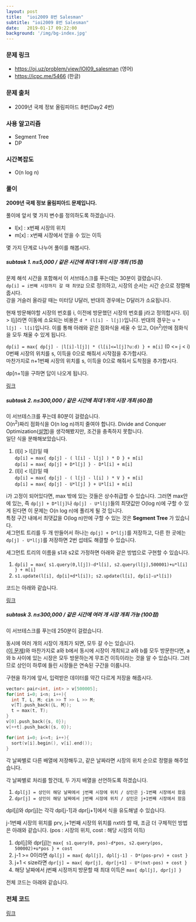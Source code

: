 ```yaml
---
layout: post
title:  "ioi2009 8번 Salesman"
subtitle: "ioi2009 8번 Salesman"
date:   2019-01-17 09:22:00
background: '/img/bg-index.jpg'
---
```


### 문제 링크
* https://oj.uz/problem/view/IOI09_salesman (영어)
* https://icpc.me/5466 (한글)

### 문제 출처
* 2009년 국제 정보 올림피아드 8번(Day2 4번)

### 사용 알고리즘
* Segment Tree
* DP

### 시간복잡도
* O(n log n)

### 풀이
**2009년 국제 정보 올림피아드 문제입니다.**

풀이에 앞서 몇 가지 변수를 정의하도록 하겠습니다.<br>
* l[x] : x번째 시장의 위치
* m[x] : x번째 시장에서 얻을 수 있는 이득

몇 가지 단계로 나누어 풀이를 해봅시다.

##### subtask 1. n≤5,000 / 같은 시간에 최대 1개의 시장 개최 (15점)
문제 해석 시간을 포함해서 이 서브테스크를 푸는데는 30분이 걸렸습니다.<br>
`dp[i] = i번째 시장까지 갈 때 최댓값` 으로 정의하고, 시장의 순서는 시간 순으로 정렬해줍시다.<br>
강을 거슬러 올라갈 때는 미터당 U달러, 반대의 경우에는 D달러가 소요됩니다.

현재 방문해야할 시장의 번호를 i, 이전에 방문했던 시장의 번호를 j라고 정의합시다. l[i] > l[j]라면 이동에 소요되는 비용은 `d * (l[i] - l[j])`입니다. 반대의 경우는 `u * l[j] - l[i]`입니다. 이를 통해 아래와 같은 점화식을 세울 수 있고, O(n<sup>2</sup>)만에 점화식을 모두 채울 수 있게 됩니다.

`dp[i] = max{ dp[j] - |l[i]-l[j]| * (l[i]<=l[j]?u:d) } + m[i]` (0 &lt;= j &lt; i)<br>
0번째 시장의 위치를 s, 이득을 0으로 해줘서 시작점을 추가합시다.<br>
마찬가지로 n+1번째 시장의 위치를 s, 이득을 0으로 해줘서 도착점을 추가합시다.

dp[n+1]을 구하면 답이 나오게 됩니다.

<a href = "https://github.com/justiceHui/BOJ/blob/master/IOI/5466_1.cpp">링크</a>

##### subtask 2. n≤300,000 / 같은 시간에 최대 1개의 시장 개최 (60점)
이 서브테스크를 푸는데 80분이 걸렸습니다.<br>
O(n<sup>2</sup>)짜리 점화식을 O(n log n)까지 줄여야 합니다. Divide and Conquer Optimization(<a href = "https://justicehui.github.io/2019/01/03/DnCOpt.html">설명</a>)을 생각해봤지만, 조건을 충족하지 못합니다.<br>
일단 식을 분해해보았습니다.

1. (l[i] > l[j])일 때<br>
`dp[i] = max{ dp[j] - ( l[i] - l[j] ) * D } + m[i]`<br>
`dp[i] = max{ dp[j] + D*l[j] } - D*l[i] + m[i]`
2. (l[i] < l[j])일 때<br>
`dp[i] = max{ dp[j] - ( l[j] - l[i] ) * V } + m[i]`<br>
`dp[i] = max{ dp[j] - U*l[j] } + U*l[i] + m[i]`

i가 고정이 되어있다면, max 밖에 있는 것들은 상수취급할 수 있습니다. 그러면 max안에 있는, 즉 `dp[j] + D*l[j]`나 `dp[j] - U*l[j]`들의 최댓값만 O(log n)에 구할 수 있게 된다면 이 문제는 O(n log n)에 풀리게 될 것 입니다.<br>
특정 구간 내에서 최댓값을 O(log n)만에 구할 수 있는 것은 **Segment Tree** 가 있습니다.<br>
세그먼트 트리를 두 개 만들어서 하나는 `dp[j] + D*l[j]`를 저장하고, 다른 한 곳에는 `dp[j] - U*l[j]`를 저장하면 2번 섭테도 해결할 수 있습니다.

세그먼트 트리의 이름을 s1과 s2로 가정하면 아래와 같은 방법으로 구현할 수 있습니다.
1. `dp[i] = max{ s1.query(0,l[j])-d*l[i], s2.query(l[j],500001)+u*l[i] } + m[i]`
2. `s1.update(l[i], dp[i]+d*l[i]); s2.update(l[i], dp[i]-u*l[i])`

코드는 아래와 같습니다.

<a href = "https://github.com/justiceHui/BOJ/blob/master/IOI/5466_2.cpp">링크</a>

##### subtask 3. n≤300,000 / 같은 시간에 여러 개 시장 개최 가능 (100점)
이 서브테스크를 푸는데 250분이 걸렸습니다.<br>

동시에 여러 개의 시장이 개최가 되면, 모두 갈 수는 있습니다.<br>
(<a href = "https://justicehui.github.io/2019/01/15/BOJ2315.html">이 문제</a>)와 마찬가지로 a와 b에서 동시에 시장이 개최되고  a와 b를 모두 방문한다면, a와 b 사이에 있는 시장은 모두 방문하는게 무조건 이득이라는 것을 알 수 있습니다. 그러므로 상인이 하루에 들린 시장들은 연속된 구간을 이룹니다.

구현을 하기에 앞서, 입력받은 데이터를 약간 다르게 저장을 해줍시다.<br>
```cpp
vector< pair<int, int> > v[500005];
for(int i=0; i<n; i++){
  int T, L, M; cin >> T >> L >> M;
  v[T].push_back({L, M});
  t = max(t, T);
}
v[0].push_back({s, 0});
v[++t].push_back({s, 0});

for(int i=0; i<=t; i++){
  sort(v[i].begin(), v[i].end());
}
```
각 날짜별로 다른 배열에 저장해두고, 같은 날짜라면 시장의 위치 순으로 정렬을 해주었습니다.

각 날짜별로 처리를 할건데, 두 가지 배열을 선언하도록 하겠습니다.
1. `dpl[j] = 상인이 해당 날짜에서 j번째 시장에 위치 / 상인은 j-1번째 시장에서 왔음`
2. `dpr[j] = 상인이 해당 날짜에서 j번째 시장에 위치 / 상인은 j+1번째 시장에서 왔음`

dpl[j]와 dpr[j]는 각각 dpl[j-1]과 dpr[j+1]에서 식을 유도해낼 수 있습니다.

j-1번째 시장의 위치를 prv, j+1번째 시장의 위치를 nxt라 할 때, 조금 더 구체적인 방법은 아래와 같습니다. (pos : 시장의 위치, cost : 해당 시장의 이득)
1. dpl[j]와 dpr[j]는 `max{ s1.query(0, pos)-d*pos, s2.query(pos, 500002)+u*pos } + cost`
2. j-1 >= 0이라면 `dpl[j] = max{ dpl[j], dpl[j-1] - D*(pos-prv) + cost }`
3. j+1 < size라면 `dpr[j] = max{ dpr[j], dpr[j+1] - U*(nxt-pos) + cost }`
4. 해당 날짜에서 j번째 시장까지 방문할 때 최대 이득은 `max{ dpl[j], dpr[j] }`

전체 코드는 아래와 같습니다.

### 전체 코드
<a href = "https://github.com/justiceHui/BOJ/blob/master/IOI/5466_3.cpp">링크</a>
